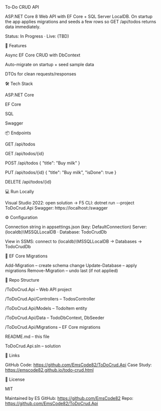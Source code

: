 To-Do CRUD API

ASP.NET Core 8 Web API with EF Core + SQL Server LocalDB.
On startup the app applies migrations and seeds a few rows so GET /api/todos returns data immediately.

Status: In Progress · Live: (TBD)

🚀 Features

Async EF Core CRUD with DbContext

Auto-migrate on startup + seed sample data

DTOs for clean requests/responses

🛠 Tech Stack

ASP.NET Core

EF Core

SQL

Swagger


📦 Endpoints

GET /api/todos

GET /api/todos/{id}

POST /api/todos { "title": "Buy milk" }

PUT /api/todos/{id} { "title": "Buy milk", "isDone": true }

DELETE /api/todos/{id}


💻 Run Locally

Visual Studio 2022: open solution → F5
CLI: dotnet run --project ToDoCrud.Api
Swagger: https://localhost:<port>/swagger


⚙️ Configuration

Connection string in appsettings.json (key: DefaultConnection)
Server: (localdb)\MSSQLLocalDB · Database: TodoCrudDb

View in SSMS: connect to (localdb)\MSSQLLocalDB → Databases → TodoCrudDb


🧩 EF Core Migrations

Add-Migration <Name> – create schema change
Update-Database – apply migrations
Remove-Migration – undo last (if not applied)


📂 Repo Structure

/ToDoCrud.Api – Web API project

/ToDoCrud.Api/Controllers – TodosController

/ToDoCrud.Api/Models – TodoItem entity

/ToDoCrud.Api/Data – TodoDbContext, DbSeeder

/ToDoCrud.Api/Migrations – EF Core migrations

README.md – this file

ToDoCrud.Api.sln – solution


🔗 Links

GitHub Code: https://github.com/EmsCode82/ToDoCrud.Api
Case Study: https://emscode82.github.io/todo-crud.html


📜 License

MIT

Maintained by ES
GitHub: https://github.com/EmsCode82
Repo: https://github.com/EmsCode82/ToDoCrud.Api
